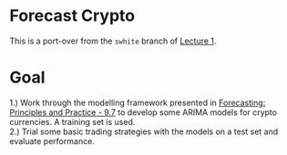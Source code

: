 # Forecast Crypto

This is a port-over from the `swhite` branch of [Lecture 1](https://gitlabstats-prd/StatsMethods/time-series-network/learning/arima-modelling/lecture-1/-/tree/swhite). 

# Goal

1.) Work through the modelling framework presented in [Forecasting: Principles and Practice - 9.7](https://otexts.com/fpp3/arima-r.html) to develop some ARIMA models for crypto currencies.  A training set is used.  
2.) Trial some basic trading strategies with the models on a test set and evaluate performance.  
